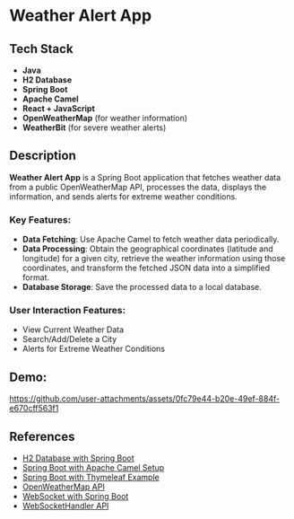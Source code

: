 # Weather Alert App

## Tech Stack

- **Java**
- **H2 Database**
- **Spring Boot**
- **Apache Camel**
- **React + JavaScript**
- **OpenWeatherMap** (for weather information)
- **WeatherBit** (for severe weather alerts)

## Description

**Weather Alert App** is a Spring Boot application that fetches weather data from a public OpenWeatherMap API, processes the data, displays the information, and sends alerts for extreme weather conditions.

### Key Features:
- **Data Fetching**: Use Apache Camel to fetch weather data periodically.
- **Data Processing**: Obtain the geographical coordinates (latitude and longitude) for a given city, retrieve the weather information using those coordinates, and transform the fetched JSON data into a simplified format.
- **Database Storage**: Save the processed data to a local database.

### User Interaction Features:
- View Current Weather Data
- Search/Add/Delete a City
- Alerts for Extreme Weather Conditions

## Demo:
https://github.com/user-attachments/assets/0fc79e44-b20e-49ef-884f-e670cff563f1

## References

- [H2 Database with Spring Boot](https://www.baeldung.com/spring-boot-h2-database)
- [Spring Boot with Apache Camel Setup](https://www.geeksforgeeks.org/using-spring-boot-with-apache-camel/)
- [Spring Boot with Thymeleaf Example](https://www.geeksforgeeks.org/spring-boot-thymeleaf-with-example/)
- [OpenWeatherMap API](https://openweathermap.org/current)
- [WebSocket with Spring Boot](https://www.geeksforgeeks.org/spring-boot-web-socket/)
- [WebSocketHandler API](https://docs.spring.io/spring-framework/docs/current/javadoc-api/org/springframework/web/socket/WebSocketHandler.html)
